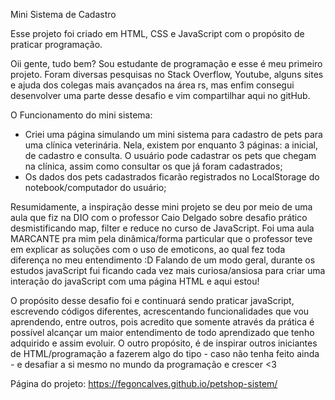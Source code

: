 Mini Sistema de Cadastro

Esse projeto foi criado em HTML, CSS e JavaScript com o propósito de praticar programação.

Oii gente, tudo bem?
Sou estudante de programação e esse é meu primeiro projeto. Foram diversas pesquisas no Stack Overflow, Youtube, alguns sites e ajuda dos colegas mais avançados na área rs, mas enfim consegui desenvolver uma parte desse desafio e vim compartilhar aqui no gitHub.


O Funcionamento do mini sistema:
- Criei uma página simulando um mini sistema para cadastro de pets para uma clínica veterinária. Nela, existem por enquanto 3 páginas: a inicial, de cadastro e consulta. O usuário pode cadastrar os pets que chegam na clínica, assim como consultar os que já foram cadastrados;
- Os dados dos pets cadastrados ficarão registrados no LocalStorage do notebook/computador do usuário;


Resumidamente, a inspiração desse mini projeto se deu por meio de uma aula que fiz na DIO com o professor Caio Delgado sobre desafio prático desmistificando map, filter e reduce no curso de JavaScript.  Foi uma aula MARCANTE pra mim pela dinâmica/forma particular que o professor teve em explicar as soluções com o uso de emoticons, ao qual fez toda diferença no meu entendimento :D 
Falando de um modo geral, durante os estudos javaScript fui ficando cada vez mais curiosa/ansiosa para criar uma interação do javaScript com uma página HTML e aqui estou!


O propósito desse desafio foi e continuará sendo praticar javaScript, escrevendo códigos diferentes, acrescentando funcionalidades que vou aprendendo, entre outros, pois acredito que somente através da prática é possível alcançar um maior entendimento de todo aprendizado que tenho adquirido e assim evoluir. O outro propósito, é de inspirar outros iniciantes de HTML/programação a fazerem algo do tipo - caso não tenha feito ainda - e desafiar a si mesmo no mundo da programação e crescer <3 

Página do projeto:
https://fegoncalves.github.io/petshop-sistem/
